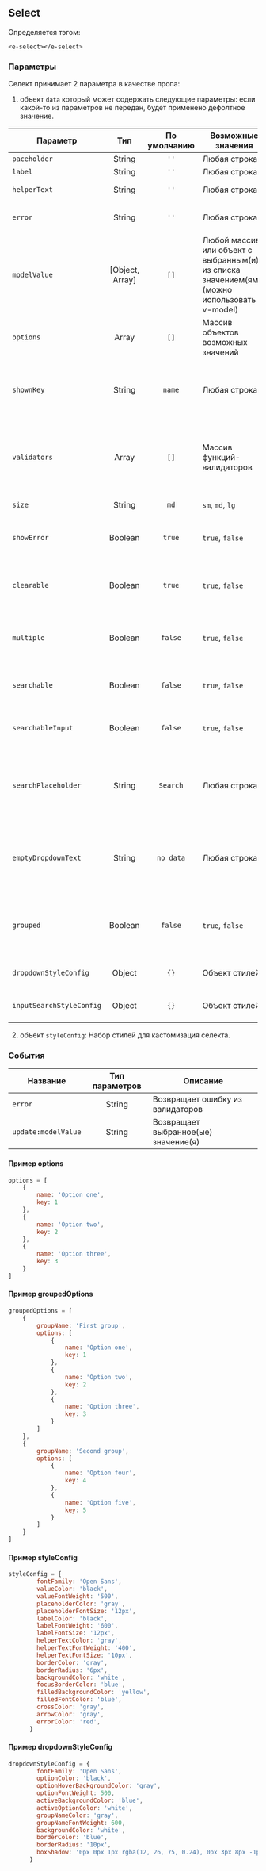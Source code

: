 ## Select

Определяется тэгом:
```vue
<e-select></e-select>
```

### Параметры
Селект принимает 2 параметра в качестве пропа:
1. объект `data` который может содержать следующие параметры:
   если какой-то из параметров не передан, будет применено дефолтное значение.

| Параметр                   |       Тип       | По умолчанию | Возможные значения                                                                           | Описание                                                              |
|----------------------------|:---------------:|:------------:|----------------------------------------------------------------------------------------------|-----------------------------------------------------------------------|
| ``paceholder``             |     String      |    ``''``    | Любая строка                                                                                 | Placeholder                                                           |
| ``label``                  |     String      |    ``''``    | Любая строка                                                                                 | Label                                                                 |
| ``helperText``             |     String      |    ``''``    | Любая строка                                                                                 | Мелкий текст под селектом                                             |
| ``error``                  |     String      |    ``''``    | Любая строка                                                                                 | Вывод кастомной ошибки                                                |
| ``modelValue``             | [Object, Array] |    ``[]``    | Любой массив или объект с выбранным(и) из списка значением(ями) (можно использовать v-model) | Значение(я) селекта (можно использовать v-model)                      |
| ``options``                |      Array      |    ``[]``    | Массив объектов возможных значений                                                           | Список возможных значений                                             |
| ``shownKey``               |     String      |   ``name``   | Любая строка                                                                                 | Ключ, по которому выводить значение в селект и дропдаун               |
| ``validators``             |      Array      |    ``[]``    | Массив функций-валидаторов                                                                   | Проверка значения будет проходить через каждую функцию-валидатор      |
| ``size``                   |     String      |    ``md``    | ``sm``, ``md``, ``lg``                                                                       | Размер селекта                                                        |
| ``showError``              |     Boolean     |   ``true``   | ``true``, ``false``                                                                          | Показывать ошибку и состояние селекта                                 |
| ``clearable``              |     Boolean     |   ``true``   | ``true``, ``false``                                                                          | Стирать введенное значение с помощью кнопки                           |
| ``multiple``               |     Boolean     |  ``false``   | ``true``, ``false``                                                                          | Возможность выбора более одного значения из списка                    |
| ``searchable``             |     Boolean     |  ``false``   | ``true``, ``false``                                                                          | Осуществлять поиск по списку значений                                 |
| ``searchableInput``        |     Boolean     |  ``false``   | ``true``, ``false``                                                                          | Отображение инпута с поиском по дропдауну                             |
| ``searchPlaceholder``      |     String      |  ``Search``  | Любая строка                                                                                 | Для изменения дефолтного текста в инпуте с поиском в дропдауне        |
| ``emptyDropdownText``      |     String      | ``no data``  | Любая строка                                                                                 | Для текста если в дропдауне нет опций или ничего не найдено по поиску |
| ``grouped``                |     Boolean     |  ``false``   | ``true``, ``false``                                                                          | Группировать список в дропдауне (нужен определенный вид options)      |
| ``dropdownStyleConfig``    |     Object      |    ``{}``    | Объект стилей                                                                                | Кастомизация стилей дропдауна                                         |
| ``inputSearchStyleConfig`` |     Object      |    ``{}``    | Объект стилей                                                                                | Кастомизация стилей инпута поиска                                     |

2. объект `styleConfig`:
Набор стилей для кастомизация селекта.

### События
| Название              | Тип параметров | Описание                             |
|-----------------------|:--------------:|--------------------------------------|
| ``error``             |     String     | Возвращает ошибку из валидаторов     |
| ``update:modelValue`` |     String     | Возвращает выбранное(ые) значение(я) |

#### Пример options
```javascript
options = [
    {
        name: 'Option one',
        key: 1
    },
    {
        name: 'Option two',
        key: 2
    },
    {
        name: 'Option three',
        key: 3
    }
]
```


#### Пример groupedOptions
```javascript
groupedOptions = [
    {
        groupName: 'First group',
        options: [
            {
                name: 'Option one',
                key: 1
            },
            {
                name: 'Option two',
                key: 2
            },
            {
                name: 'Option three',
                key: 3
            }
        ]
    },
    {
        groupName: 'Second group',
        options: [
            {
                name: 'Option four',
                key: 4
            },
            {
                name: 'Option five',
                key: 5
            }
        ]
    }
]
```

#### Пример styleConfig
````javascript
styleConfig = {
        fontFamily: 'Open Sans',
        valueColor: 'black',
        valueFontWeight: '500',
        placeholderColor: 'gray',
        placeholderFontSize: '12px',
        labelColor: 'black',
        labelFontWeight: '600',
        labelFontSize: '12px',
        helperTextColor: 'gray',
        helperTextFontWeight: '400',
        helperTextFontSize: '10px',
        borderColor: 'gray',
        borderRadius: '6px',
        backgroundColor: 'white',
        focusBorderColor: 'blue',
        filledBackgroundColor: 'yellow',
        filledFontColor: 'blue',
        crossColor: 'gray',
        arrowColor: 'gray',
        errorColor: 'red',
      }
````

#### Пример dropdownStyleConfig
````javascript
dropdownStyleConfig = {
        fontFamily: 'Open Sans',
        optionColor: 'black',
        optionHoverBackgroundColor: 'gray',
        optionFontWeight: 500,
        activeBackgroundColor: 'blue',
        activeOptionColor: 'white',
        groupNameColor: 'gray',
        groupNameFontWeight: 600,
        backgroundColor: 'white',
        borderColor: 'blue',
        borderRadius: '10px',
        boxShadow: '0px 0px 1px rgba(12, 26, 75, 0.24), 0px 3px 8px -1px rgba(50, 50, 71, 0.05)'
      }
````